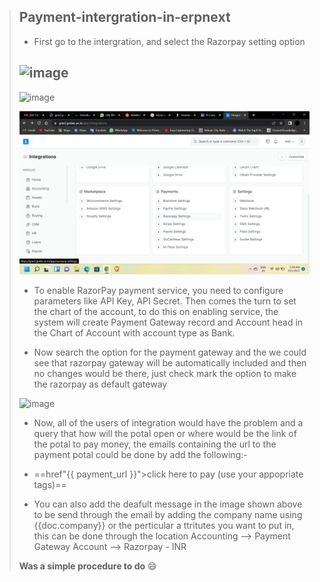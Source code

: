 > Payment-intergration-in-erpnext
> ---
> * First go to the intergration, and select the Razorpay setting option
>
> ![image](https://user-images.githubusercontent.com/54163741/189280597-e4c12848-9b80-4a42-abf3-a2f1528f8bad.png)
> ---
> ![image](https://user-images.githubusercontent.com/54163741/189281702-ee666cb3-e0c0-41e4-80f7-dd3dc1c4bca7.png)
>
> ![image](https://github.com/RAGHAVSHARMA01/Payment-intergration-in-erpnext/blob/main/Screenshot%20(3).png)
>
> * To enable RazorPay payment service, you need to configure parameters like API Key, API Secret. Then comes the turn to set the chart of the account, to do this on enabling service, the system will create Payment Gateway record and Account head in the Chart of Account with account type as Bank.
>
> * Now search the option for the payment gateway and the we could see that razorpay gateway will be automatically included and then no changes would be there, just check mark the option to make the razorpay as default gateway
>
> ![image](https://user-images.githubusercontent.com/54163741/189282260-d784ec7f-0ca4-46c6-9950-a9371bd300ef.png)
>
> * Now, all of the users of integration would have the problem and a query that how will the potal open or where would be the link of the potal to pay money, the emails containing the url to the payment potal could be done by add the following:-
>
> * ==href"{{ payment_url }}">click here to pay (use your appopriate tags)==
>
> * You can also add the deafult message in the image shown above to be send through the email by adding the company name using {{doc.company}} or the    perticular a ttritutes you want to put in, this can be done through the location Accounting --> Payment Gateway Account --> Razorpay - INR
>
> **Was a simple procedure to do**
> :smile:









